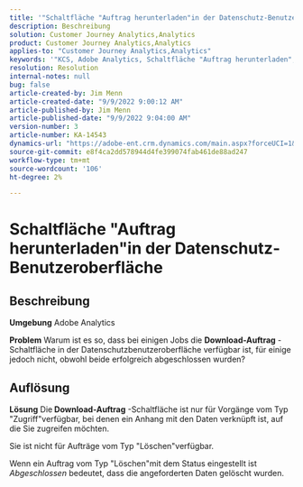 ```yaml
---
title: '"Schaltfläche "Auftrag herunterladen"in der Datenschutz-Benutzeroberfläche'
description: Beschreibung
solution: Customer Journey Analytics,Analytics
product: Customer Journey Analytics,Analytics
applies-to: "Customer Journey Analytics,Analytics"
keywords: '"KCS, Adobe Analytics, Schaltfläche "Auftrag herunterladen", Datenschutz-Benutzeroberfläche"'
resolution: Resolution
internal-notes: null
bug: false
article-created-by: Jim Menn
article-created-date: "9/9/2022 9:00:12 AM"
article-published-by: Jim Menn
article-published-date: "9/9/2022 9:04:00 AM"
version-number: 3
article-number: KA-14543
dynamics-url: "https://adobe-ent.crm.dynamics.com/main.aspx?forceUCI=1&pagetype=entityrecord&etn=knowledgearticle&id=df343ccf-1d30-ed11-9db1-0022480866ad"
source-git-commit: e8f4ca2dd578944d4fe399074fab461de88ad247
workflow-type: tm+mt
source-wordcount: '106'
ht-degree: 2%

---
```


# Schaltfläche &quot;Auftrag herunterladen&quot;in der Datenschutz-Benutzeroberfläche

## Beschreibung


<b>Umgebung</b>
Adobe Analytics

<b>Problem</b>
Warum ist es so, dass bei einigen Jobs die <b>Download-Auftrag</b> -Schaltfläche in der Datenschutzbenutzeroberfläche verfügbar ist, für einige jedoch nicht, obwohl beide erfolgreich abgeschlossen wurden?


## Auflösung


<b>Lösung</b>
Die<b> Download-Auftrag</b> -Schaltfläche ist nur für Vorgänge vom Typ &quot;Zugriff&quot;verfügbar, bei denen ein Anhang mit den Daten verknüpft ist, auf die Sie zugreifen möchten.

Sie ist nicht für Aufträge vom Typ &quot;Löschen&quot;verfügbar.

Wenn ein Auftrag vom Typ &quot;Löschen&quot;mit dem Status eingestellt ist *Abgeschlossen* bedeutet, dass die angeforderten Daten gelöscht wurden.

